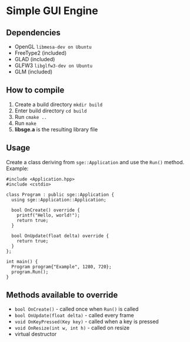 # Simple GUI Engine


## Dependencies
- OpenGL `libmesa-dev on Ubuntu`
- FreeType2 (included)
- GLAD (included)
- GLFW3 `libglfw3-dev on Ubuntu`
- GLM (included)

## How to compile
1. Create a build directory `mkdir build`
2. Enter build directory `cd build`
3.  Run `cmake ..`
4. Run `make`
5. **libsge.a** is the resulting library file

## Usage
Create a class deriving from `sge::Application` and use the `Run()` method.
Example:
```
#include <Application.hpp>
#include <cstdio>

class Program : public sge::Application {
  using sge::Application::Application;
  
  bool OnCreate() override {
    printf("Hello, world!");
    return true;
  }

  bool OnUpdate(float delta) override {
    return true;
  }
};

int main() {
  Program program{"Example", 1280, 720};
  program.Run();
}
```

## Methods available to override
- `bool OnCreate()` - called once when `Run()` is called
- `bool OnUpdate(float delta)` - called every frame
- `void OnKeyPressed(Key key)` - called when a key is pressed
- `void OnResize(int w, int h)` - called on resize
- virtual destructor

